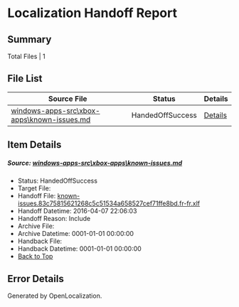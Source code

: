 # <a name='report-top'></a> Localization Handoff Report

## Summary
 Total Files | 1

## File List
 Source File | Status | Details 
 ----------- | ------ | ------- 
 [windows-apps-src\xbox-apps\known-issues.md](https://github.com/Microsoft/windows-apps/blob/02be8dc1f691685cab98f416226081dbd59a9afd/windows-apps-src/xbox-apps/known-issues.md) | HandedOffSuccess | [Details](#e4589c61507b7404531d584388f4162bb3f356363728)

## Item Details
##### <a name='e4589c61507b7404531d584388f4162bb3f356363728'></a> Source: [windows-apps-src\xbox-apps\known-issues.md](https://github.com/Microsoft/windows-apps/blob/02be8dc1f691685cab98f416226081dbd59a9afd/windows-apps-src/xbox-apps/known-issues.md)
* Status: HandedOffSuccess
* Target File: 
* Handoff File: [known-issues.83c75815621268c5c51534a658527cef71ffe8bd.fr-fr.xlf](https://github.com/Microsoft/WDG.handoff/blob/74f0e2162f51d83210940009d77a9c45c64b83ab/ol-handoff/Microsoft/windows-apps.fr-fr/master/known-issues.83c75815621268c5c51534a658527cef71ffe8bd.fr-fr.xlf)
* Handoff Datetime: 2016-04-07 22:06:03
* Handoff Reason: Include
* Archive File: 
* Archive Datetime: 0001-01-01 00:00:00
* Handback File: 
* Handback Datetime: 0001-01-01 00:00:00
* [Back to Top](#report-top)


## Error Details

Generated by OpenLocalization.

